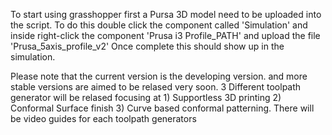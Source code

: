 To start using grasshopper first a Pursa 3D model need to be uploaded into the script.
To do this double click the component called 'Simulation' and inside right-click the component 'Prusa i3 Profile_PATH' and upload the file 'Prusa_5axis_profile_v2' 
Once complete this should show up in the simulation.

Please note that the current version is the developing version. and more stable versions are aimed to be relased very soon.
3 Different toolpath generator will be relased focusing at 1) Supportless 3D printing 2) Conformal Surface finish 3) Curve based conformal patterning.
There will be video guides for each toolpath generators
